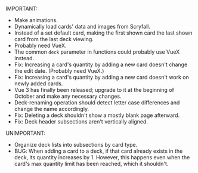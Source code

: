 IMPORTANT:

- Make animations.
- Dynamically load cards' data and images from Scryfall.
- Instead of a set default card, making the first shown card the last shown card from the last deck viewing.
- Probably need VueX.
- The common `deck` parameter in functions could probably use VueX instead.
- Fix: Increasing a card's quantity by adding a new card doesn't change the edit date. (Probably need VueX.)
- Fix: Increasing a card's quantity by adding a new card doesn't work on newly added cards.
- Vue 3 has finally been released; upgrade to it at the beginning of October and make any necessary changes.
- Deck-renaming operation should detect letter case differences and change the name accordingly.
- Fix: Deleting a deck shouldn't show a mostly blank page afterward.
- Fix: Deck header subsections aren't vertically aligned.


UNIMPORTANT:

- Organize deck lists into subsections by card type.
- BUG: When adding a card to a deck, if that card already exists in the deck, its quantity increases by 1. However, this happens even when the card's max quantity limit has been reached, which it shouldn't.